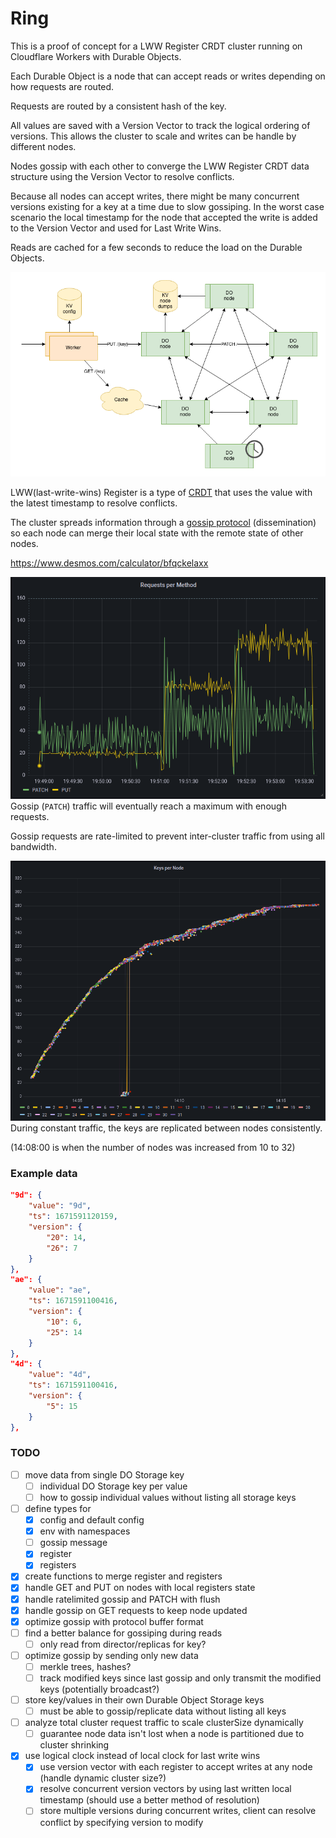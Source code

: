 # Ring

This is a proof of concept for a LWW Register CRDT cluster running on Cloudflare Workers with Durable Objects.

Each Durable Object is a node that can accept reads or writes depending on how requests are routed.

Requests are routed by a consistent hash of the key.

All values are saved with a Version Vector to track the logical ordering of versions. This allows the cluster to scale and writes can be handle by different nodes.

Nodes gossip with each other to converge the LWW Register CRDT data structure using the Version Vector to resolve conflicts.

Because all nodes can accept writes, there might be many concurrent versions existing for a key at a time due to slow gossiping.
In the worst case scenario the local timestamp for the node that accepted the write is added to the Version Vector and used for Last Write Wins.

Reads are cached for a few seconds to reduce the load on the Durable Objects.

![diagram](ring.drawio.png)

LWW(last-write-wins) Register is a type of [CRDT](https://en.wikipedia.org/wiki/Conflict-free_replicated_data_type) that uses the value with the latest timestamp to resolve conflicts.

The cluster spreads information through a [gossip protocol](https://en.wikipedia.org/wiki/Gossip_protocol) (dissemination) so each node can merge their local state with the remote state of other nodes.

https://www.desmos.com/calculator/bfqckelaxx

![traffic](gossip-traffic.png)
Gossip (`PATCH`) traffic will eventually reach a maximum with enough requests.

Gossip requests are rate-limited to prevent inter-cluster traffic from using all bandwidth. 

![key-count](key-count.png)
During constant traffic, the keys are replicated between nodes consistently.

(14:08:00 is when the number of nodes was increased from 10 to 32)


### Example data
```json
"9d": {
    "value": "9d",
    "ts": 1671591120159,
    "version": {
        "20": 14,
        "26": 7
    }
},
"ae": {
    "value": "ae",
    "ts": 1671591100416,
    "version": {
        "10": 6,
        "25": 14
    }
},
"4d": {
    "value": "4d",
    "ts": 1671591100416,
    "version": {
        "5": 15
    }
},
```

### TODO
- [ ] move data from single DO Storage key
  - [ ] individual DO Storage key per value
  - [ ] how to gossip individual values without listing all storage keys
- [ ] define types for
    - [x] config and default config
    - [x] env with namespaces
    - [ ] gossip message
    - [x] register
    - [x] registers
- [x] create functions to merge register and registers
- [x] handle GET and PUT on nodes with local registers state
- [x] handle ratelimited gossip and PATCH with flush
- [x] handle gossip on GET requests to keep node updated
- [x] optimize gossip with protocol buffer format
- [ ] find a better balance for gossiping during reads
  - [ ] only read from director/replicas for key?
- [ ] optimize gossip by sending only new data
  - [ ] merkle trees, hashes?
  - [ ] track modified keys since last gossip and only transmit the modified keys (potentially broadcast?)
- [ ] store key/values in their own Durable Object Storage keys
  - [ ] must be able to gossip/replicate data without listing all keys
- [ ] analyze total cluster request traffic to scale clusterSize dynamically
  - [ ] guarantee node data isn't lost when a node is partitioned due to cluster shrinking
- [x] use logical clock instead of local clock for last write wins 
  - [x] use version vector with each register to accept writes at any node (handle dynamic cluster size?)
  - [x] resolve concurrent version vectors by using last written local timestamp (should use a better method of resolution)
  - [ ] store multiple versions during concurrent writes, client can resolve conflict by specifying version to modify
